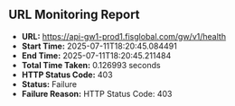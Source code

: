 ## URL Monitoring Report

- **URL:** https://api-gw1-prod1.fisglobal.com/gw/v1/health
- **Start Time:** 2025-07-11T18:20:45.084491
- **End Time:** 2025-07-11T18:20:45.211484
- **Total Time Taken:** 0.126993 seconds
- **HTTP Status Code:** 403
- **Status:** Failure
- **Failure Reason:** HTTP Status Code: 403
